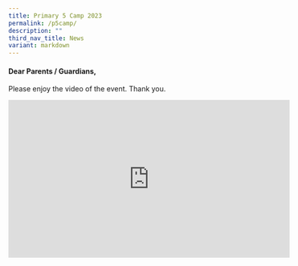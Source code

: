 ```yaml
---
title: Primary 5 Camp 2023
permalink: /p5camp/
description: ""
third_nav_title: News
variant: markdown
---
```

#### Dear Parents / Guardians,  

Please enjoy the video of the event. Thank you.
  


<iframe allowfullscreen="" allow="accelerometer; autoplay; clipboard-write; encrypted-media; gyroscope; picture-in-picture; web-share" frameborder="0" title="YouTube video player" src="https://www.youtube.com/embed/fpqdR8sV_jk?si=DmR0K4B-WKetadiz" height="315" width="560"></iframe>